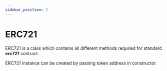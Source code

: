 ```yaml
---
sidebar_position: 2
---
```


# ERC721

ERC721 is a class which contains all different methods required for standard **erc721** contract.

ERC721 instance can be created by passing token address in constructor. 